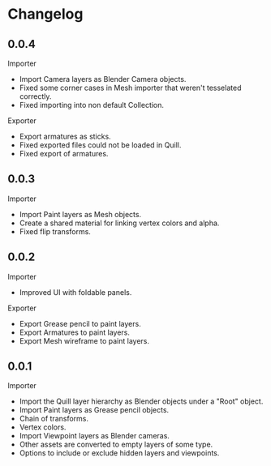 # Changelog


## 0.0.4

Importer
- Import Camera layers as Blender Camera objects.
- Fixed some corner cases in Mesh importer that weren't tesselated correctly.
- Fixed importing into non default Collection.

Exporter
- Export armatures as sticks.
- Fixed exported files could not be loaded in Quill.
- Fixed export of armatures.


## 0.0.3

Importer
- Import Paint layers as Mesh objects.
- Create a shared material for linking vertex colors and alpha.
- Fixed flip transforms.


## 0.0.2

Importer
- Improved UI with foldable panels.

Exporter
- Export Grease pencil to paint layers.
- Export Armatures to paint layers.
- Export Mesh wireframe to paint layers.


## 0.0.1

Importer
- Import the Quill layer hierarchy as Blender objects under a "Root" object.
- Import Paint layers as Grease pencil objects.
- Chain of transforms.
- Vertex colors.
- Import Viewpoint layers as Blender cameras.
- Other assets are converted to empty layers of some type.
- Options to include or exclude hidden layers and viewpoints.







